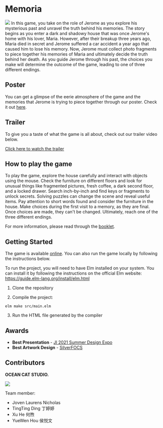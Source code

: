 # Memoria

![](doc/thumbnail.jpg)
In this game, you take on the role of Jerome as you explore his mysterious past and unravel the truth behind his memories. The story begins as you enter a dark and shadowy house that was once Jerome's home with his lover, Maria. However, after their breakup three years ago, Maria died in secret and Jerome suffered a car accident a year ago that caused him to lose his memory. Now, Jerome must collect photo fragments to piece together his memories of Maria and ultimately decide the truth behind her death. As you guide Jerome through his past, the choices you make will determine the outcome of the game, leading to one of three different endings.

## Poster

You can get a glimpse of the eerie atmosphere of the game and the memories that Jerome is trying to piece together through our poster. Check it out [here](https://focs.ji.sjtu.edu.cn/silverfocs/demo/2021/p2team4/doc/poster.pdf).

## Trailer

To give you a taste of what the game is all about, check out our trailer video below.

[Click here to watch the trailer](https://youtu.be/6ojXLjcEr0s)

## How to play the game

To play the game, explore the house carefully and interact with objects using the mouse. Check the furniture on different floors and look for unusual things like fragmented pictures, fresh coffee, a dark second floor, and a locked drawer. Search inch-by-inch and find keys or fragments to unlock secrets. Solving puzzles can change the scene and reveal useful items. Pay attention to short words found and consider the furniture in the house. Make choices during the first visit to a memory, as they are final. Once choices are made, they can't be changed. Ultimately, reach one of the three different endings.

For more information, please read through the [booklet](https://focs.ji.sjtu.edu.cn/silverfocs/demo/2021/p2team4/doc/booklet.pdf).

## Getting Started

The game is available [online](https://focs.ji.sjtu.edu.cn/silverfocs/demo/2021/p2team4/). You can also run the game locally by following the instructions below.

To run the project, you will need to have Elm installed on your system. You can install it by following the instructions on the official Elm website: https://guide.elm-lang.org/install/elm.html

1. Clone the repository

2. Compile the project:

```
elm make src/main.elm
```

3. Run the HTML file generated by the compiler

## Awards

- **Best Presentation** - [JI 2021 Summer Design Expo](https://www.ji.sjtu.edu.cn/news/campus-life/2021-08-05/126975/)
- **Best Artwork Design** - [SilverFOCS](https://focs.ji.sjtu.edu.cn/silverfocs/famewall/)

## Contributors

**OCEAN CAT STUDIO.**

![](assets/LogoDark.png)

Team member:

- Joven Laurens Nicholas
- TingTing Ding 丁婷婷
- Xu He 何煦
- YueWen Hou 侯悦文

